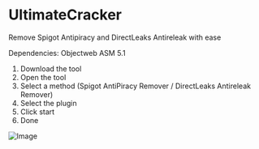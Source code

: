 # UltimateCracker
Remove Spigot Antipiracy and DirectLeaks Antireleak with ease

Dependencies: Objectweb ASM 5.1

1. Download the tool
2. Open the tool
3. Select a method (Spigot AntiPiracy Remover / DirectLeaks Antireleak Remover)
4. Select the plugin
5. Click start
6. Done

![Image](https://ultimateleaks.com/images/ultimatecracker.png)